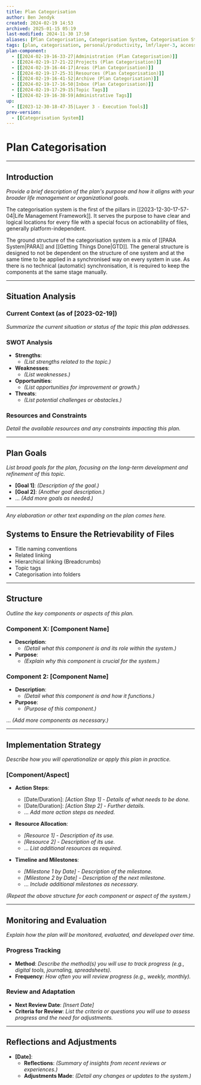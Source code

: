 ```yaml
---
title: Plan Categorisation
author: Ben Jendyk
created: 2024-02-19 14:53
archived: 2025-01-15 05:19
last-modified: 2024-11-30 17:50
aliases: [Plan Categorisation, Categorisation System, Categorisation Structure]
tags: [plan, categorisation, personal/productivity, lmf/layer-3, access/archived]  
plan-component:
  - [[2024-02-19-16-33-27|Administration (Plan Categorisation)]]
  - [[2024-02-19-17-21-22|Projects (Plan Categorisation)]]
  - [[2024-02-19-16-44-17|Areas (Plan Categorisation)]]
  - [[2024-02-19-17-25-31|Resources (Plan Categorisation)]]
  - [[2024-02-19-16-41-52|Archive (Plan Categorisation)]]
  - [[2024-02-19-17-16-50|Inbox (Plan Categorisation)]]
  - [[2024-02-19-17-29-15|Topic Tags]]
  - [[2024-02-19-16-38-59|Administrative Tags]]
up:
  - [[2023-12-30-18-47-35|Layer 3 - Execution Tools]]
prev-version:
  - [[Categorisation System]]
---
```


# Plan Categorisation

---

## Introduction

*Provide a brief description of the plan's purpose and how it aligns with your broader life management or organizational goals.*

The categorisation system is the first of the pillars in [[2023-12-30-17-57-04|Life Management Framework]]. It serves the purpose to have clear and logical locations for every file with a special focus on actionability of files, generally platform-independent.

The ground structure of the categorisation system is a mix of [[PARA System|PARA]] and [[Getting Things Done|GTD]]. The general structure is designed to not be dependent on the structure of one system and at the same time to be applied in a synchronised way on every system in use. As there is no technical (automatic) synchronisation, it is required to keep the components at the same stage manually. 

--- 

## Situation Analysis

### Current Context (as of [2023-02-19])

*Summarize the current situation or status of the topic this plan addresses.* 

### SWOT Analysis

- **Strengths**: 
	- *(List strengths related to the topic.)* 
- **Weaknesses**: 
	- *(List weaknesses.)* 
- **Opportunities**: 
	- *(List opportunities for improvement or growth.)* 
- **Threats**: 
	- *(List potential challenges or obstacles.)* 

### Resources and Constraints

*Detail the available resources and any constraints impacting this plan.*

--- 

## Plan Goals

*List broad goals for the plan, focusing on the long-term development and refinement of this topic.* 

- **[Goal 1]**: *(Description of the goal.)* 
- **[Goal 2]**: *(Another goal description.)* 
- … *(Add more goals as needed.)*

--- 

*Any elaboration or other text expanding on the plan comes here.*

## Systems to Ensure the Retrievability of Files

- Title naming conventions
- Related linking
- Hierarchical linking (Breadcrumbs)
- Topic tags
- Categorisation into folders

---

## Structure

*Outline the key components or aspects of this plan.* 

### Component X: [Component Name]

- **Description**: 
	- *(Detail what this component is and its role within the system.)* 
- **Purpose**:
	- *(Explain why this component is crucial for the system.)* 

### Component 2: [Component Name]

- **Description**: 
	- *(Detail what this component is and how it functions.)* 
- **Purpose**: 
	- *(Purpose of this component.)* 

… *(Add more components as necessary.)*

--- 

## Implementation Strategy

*Describe how you will operationalize or apply this plan in practice.*

### [Component/Aspect]

- **Action Steps**:  
	- [Date/Duration]: *[Action Step 1] - Details of what needs to be done.* 
	- [Date/Duration]: *[Action Step 2] - Further details.*  
	- … *Add more action steps as needed.* 
	
- **Resource Allocation**:  
	- *[Resource 1] - Description of its use.*  
	- *[Resource 2] - Description of its use.*  
	- … *List additional resources as required.* 
- **Timeline and Milestones**:  
	- *[Milestone 1 by Date] - Description of the milestone.*  
	- *[Milestone 2 by Date] - Description of the next milestone.*  
	- … *Include additional milestones as necessary.* 

*(Repeat the above structure for each component or aspect of the system.)*

--- 

## Monitoring and Evaluation

*Explain how the plan will be monitored, evaluated, and developed over time.*

### Progress Tracking

- **Method**: *Describe the method(s) you will use to track progress (e.g., digital tools, journaling, spreadsheets).* 
- **Frequency**: *How often you will review progress (e.g., weekly, monthly).*

### Review and Adaptation

- **Next Review Date**: *[Insert Date]* 
- **Criteria for Review**: *List the criteria or questions you will use to assess progress and the need for adjustments.*

--- 

## Reflections and Adjustments

- **[Date]**: 
	- **Reflections**: *(Summary of insights from recent reviews or experiences.)* 
	- **Adjustments Made**: *(Detail any changes or updates to the system.)* 
